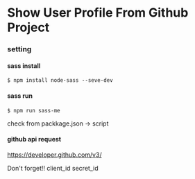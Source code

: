 <h1> Show User Profile From Github Project </h1>

### setting
#### sass install

`$ npm install node-sass --seve-dev`
#### sass run
`$ npm run sass-me` 

check from packkage.json -> script
#### github api request
https://developer.github.com/v3/

Don't forget!!
client_id 
secret_id

